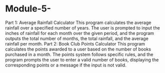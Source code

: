 # Module-5-
Part 1: Average Rainfall Calculator
This program calculates the average rainfall over a specified number of years. The user is prompted to input the inches of rainfall for each month over the given period, and the program outputs the total number of months, the total rainfall, and the average rainfall per month.
Part 2: Book Club Points Calculator
This program calculates the points awarded to a user based on the number of books purchased in a month. The points system follows specific rules, and the program prompts the user to enter a valid number of books, displaying the corresponding points or a message if the input is not valid.
